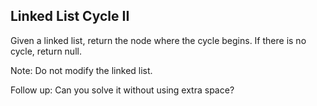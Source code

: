 

Linked List Cycle II 
---


Given a linked list, return the node where the cycle begins. If there is no cycle, return null.



Note: Do not modify the linked list.


Follow up:
Can you solve it without using extra space?


